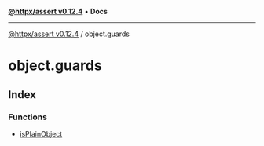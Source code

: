 [**@httpx/assert v0.12.4**](../README.md) • **Docs**

***

[@httpx/assert v0.12.4](../README.md) / object.guards

# object.guards

## Index

### Functions

- [isPlainObject](functions/isPlainObject.md)

